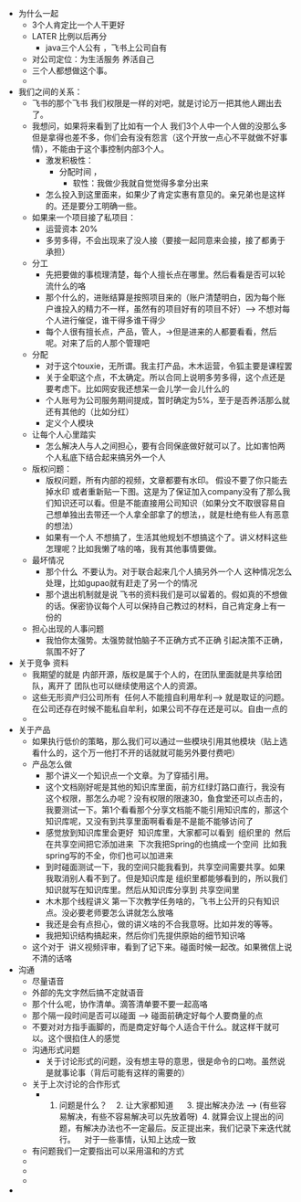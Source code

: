 - 为什么一起
	- 3个人肯定比一个人干更好
	- LATER 比例以后再分
		- java三个人公有 ，飞书上公司自有
	- 对公司定位：为生活服务 养活自己
	- 三个人都想做这个事。
	-
- 我们之间的关系：
	- 飞书的那个飞书 我们权限是一样的对吧，就是讨论万一把其他人踢出去了。
	- 我想问，如果将来看到了比如有一个人 我们3个人中一个人做的没那么多但是拿得也差不多，你们会有没有怨言（这个开放一点心不平就做不好事情），不能由于这个事控制内部3个人。
		- 激发积极性：
			- 分配时间 ，
				- 软性：我做少我就自觉觉得多拿分出来
		- 怎么投入到这里面来，如果少了肯定实惠有意见的。亲兄弟也是这样的。还是要分工明确一些。
	- 如果来一个项目接了私项目：
		- 运营资本 20%
		- 多劳多得，不会出现来了没人接（要接一起同意来会接，接了都勇于承担）
	- 分工
		- 先把要做的事梳理清楚，每个人擅长点在哪里。然后看看是否可以轮流什么的咯
		- 那个什么的，进账结算是按照项目来的（账户清楚明白，因为每个账户谁投入的精力不一样，虽然有的项目好有的项目不好）--> 不想对每个人进行催促，谁干得多谁干得少
		- 每个人很有擅长点，产品，管人，->但是进来的人都要看看，然后呢。对来了后的人那个管理吧
	- 分配
		- 对于这个touxie，无所谓。我主打产品，木木运营，令狐主要是课程罢
		- 关于全职这个点，不太确定。所以合同上说明多劳多得，这个点还是要考虑下。比如网安我还想呆一会儿学一会儿什么的
		- 个人账号为公司服务期间提成，暂时确定为5%，至于是否养活那么就还有其他的（比如分红）
		- 定义个人模块
	- 让每个人心里踏实
		- 怎么解决人与人之间担心，要有合同保底做好就可以了。比如害怕两个人私底下结合起来搞另外一个人
	- 版权问题：
		- 版权问题，所有内部的视频，文章都要有水印。 假设不要了你只能去掉水印 或者重新贴一下图。这是为了保证加入company没有了那么我们知识还可以看。但是不能直接用公司知识（如果分文不取很容易自己想单独出去带还一个人拿全部拿了的想法，，就是杜绝有些人有恶意的想法）
		- 如果有一个人 不想搞了，生活其他规划不想搞这个了。讲义材料这些怎理呢？比如我懒了啥的咯，我有其他事情要做。
	- 最坏情况
		- 那个什么  不要认为。对于联合起来几个人搞另外一个人 这种情况怎么处理，比如gupao就有赶走了另一个的情况
		- 那个退出机制就是说  飞书的资料我们是可以留着的。假如真的不想做的话。保密协议每个人可以保持自己教过的材料，自己肯定身上有一份的
	- 担心出现的人事问题
		- 我怕你太强势。太强势就怕脑子不正确方式不正确 引起决策不正确，氛围不好了
- 关于竞争 资料
	- 我期望的就是 内部开源，版权是属于个人的，在团队里面就是共享给团队，离开了 团队也可以继续使用这个人的资源。
	- 这些无形资产归公司所有  任何人不能擅自利用牟利--> 就是取证的问题。在公司还存在时候不能私自牟利，如果公司不存在还是可以。自由一点的
	-
- 关于产品
	- 如果执行低价的策略，那么我们可以通过一些模块引用其他模块（贴上选看什么的，这个万一他打不开的话就就可能另外要付费吧）
	- 产品怎么做
		- 那个讲义一个知识点一个文章。为了穿插引用。
		- 这个文档刚好呢是其他的知识库里面，前方红绿灯路口直行，我没有这个权限，那怎么办呢？没有权限的限速30，鱼食堂还可以点击的，我要测试一下。第1个看看那个分享文档能不能引用知识库的，那这个知识库呢，又没有到共享里面啊看看是不是能不能够访问了
		- 感觉放到知识库里会更好  知识库里，大家都可以看到  组织里的  然后在共享空间把它添加进来  下次我把Spring的也搞成一个空间  比如我spring写的不全，你们也可以加进来
		- 到时碰面测试一下，我的空间只能我看到，共享空间需要共享。如果我取消别人看不到了。但是知识库是 组织里都能够看到的，所以我们知识就写在知识库里。然后从知识库分享到 共享空间里
		- 木木那个线程讲义 第一下次教学任务啥的，飞书上公开的只有知识点。没必要老师要怎么讲就怎么放咯
		- 我还是会有点担心，做的讲义啥的不合我意呀。比如并发的等等。
		- 我把知识结构搞起来，然后你们先提供原始的细节知识咯
	- 这个对于  讲义视频评审，看到了记下来。碰面时候一起改。如果微信上说不清的话咯
- 沟通
	- 尽量语音
	- 外部的先文字然后搞不定就语音
	- 那个什么呢，协作清单。滴答清单要不要一起高咯
	- 那个隔一段时间是否可以碰面 --> 碰面前确定好每个人要商量的点
	- 不要对对方指手画脚的，而是商定好每个人适合干什么。就这样干就可以。这个很掐住人的感觉
	- 沟通形式问题
		- 关于讨论形式的问题，没有想主导的意思，很是命令的口吻。虽然说是就事论事（背后可能有这样的需要的）
	- 关于上次讨论的合作形式
		- 1. 问题是什么？    2. 让大家都知道      3. 提出解决办法 --> (有些容易解决，有些不容易解决可以先放着呀)  4. 就算会议上提出的问题，有解决办法也不一定最后。反正提出来，我们记录下来迭代就行。    对于一些事情，认知上达成一致
	- 有问题我们一定要指出可以采用温和的方式
	-
	-
	-
-